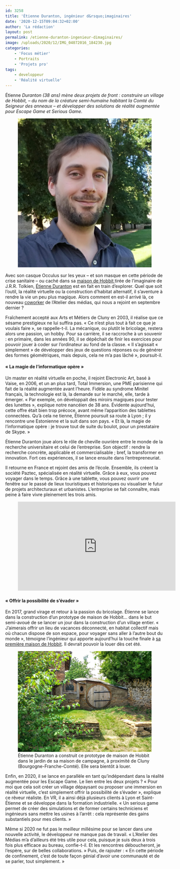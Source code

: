 ```yaml
---
id: 3258
title: 'Étienne Duranton, ingénieur d&rsquo;imaginaires'
date: '2020-12-15T09:04:32+02:00'
author: 'La rédaction'
layout: post
permalink: /etienne-duranton-ingenieur-dimaginaires/
image: /uploads/2020/12/IMG_04072016_184230.jpg
categories:
    - 'Focus métier'
    - Portraits
    - 'Projets pro'
tags:
    - developpeur
    - 'Réalité virtuelle'
---
```


Étienne *Duranton (38 ans) mène deux projets de front : construire un village de Hobbit, – du nom de la créature semi-humaine habitant la Comté du Seigneur des anneaux – et développer des solutions de réalité augmentée pour Escape Game et Serious Game.*

<figure class="wp-block-image"><img src="/uploads/2020/12/IMG_04072016_184230-1.jpg" alt="Illustration"></figure>

Avec son casque Occulus sur les yeux – et son masque en cette période de crise sanitaire – ou caché dans sa [maison de Hobbit ](https://www.facebook.com/MyHobbitHome/about/)tirée de l’imaginaire de J.R.R. Tolkien, [Étienne Duranton](https://www.linkedin.com/in/etienne-duranton-462627a/?originalSubdomain=fr) est en fait en train d’explorer. Quel que soit l’outil, la réalité virtuelle ou la construction d’habitat alternatif, il s’aventure à rendre la vie un peu plus magique. Alors comment en est-il arrivé là, ce nouveau [coworker](/categorie/portraits/) de l’Atelier des médias, qui nous a rejoint en septembre dernier ?

Fraîchement accepté aux Arts et Métiers de Cluny en 2003, il réalise que ce sésame prestigieux ne lui suffira pas. « Ce n’est plus tout à fait ce que je voulais faire », se rappelle-t-il. La mécanique, ou plutôt le bricolage, restera alors une passion, un hobby. Pour sa carrière, il se raccroche à un souvenir : en primaire, dans les années 90, il se dépêchait de finir les exercices pour pouvoir jouer à coder sur l’ordinateur au fond de la classe. « Il s’agissait « simplement » de développer des jeux de questions réponses ou de générer des formes géométriques, mais depuis, cela ne m’a pas lâché », poursuit-il.

#### « La magie de l’informatique opère »

Un master en réalité virtuelle en poche, il rejoint Electronic Art, basé à Vaise, en 2006, et un an plus tard, Total Immersion, une PME parisienne qui fait de la réalité augmentée avant l’heure. Fidèle au syndrome Minitel français, la technologie est là, la demande sur le marché, elle, tarde à émerger. « Par exemple, on développait des miroirs magiques pour tester des lunettes », explique notre nancéien de 38 ans. Évidente aujourd’hui, cette offre était bien trop précoce, avant même l’apparition des tablettes connectées. Qu’à cela ne tienne, Étienne poursuit sa route à Lyon ; il y rencontre une Estonienne et la suit dans son pays. « Et là, la magie de l’informatique opère : je trouve tout de suite du boulot, pour un prestataire de Skype. »

Étienne Duranton joue alors le rôle de cheville ouvrière entre le monde de la recherche universitaire et celui de l’entreprise. Son objectif : rendre la recherche concrète, applicable et commercialisable ; bref, la transformer en innovation. Fort ces expériences, il se lance ensuite dans l’entrepreneuriat.

Il retourne en France et rejoint des amis de l’école. Ensemble, ils créent la société Paztec, spécialisée en réalité virtuelle. Grâce à eux, vous pouvez voyager dans le temps. Grâce à une tablette, vous pouvez ouvrir une fenêtre sur le passé de lieux touristiques et historiques ou visualiser le futur de projets architecturaux et urbanistes. L’entreprise se fait connaître, mais peine à faire vivre pleinement les trois amis.

<figure class="wp-block-embed-youtube wp-block-embed is-type-video is-provider-youtube wp-embed-aspect-16-9 wp-has-aspect-ratio"><div class="wp-block-embed__wrapper"><iframe allow="accelerometer; autoplay; clipboard-write; encrypted-media; gyroscope; picture-in-picture" allowfullscreen="" frameborder="0" height="281" src="https://www.youtube.com/embed/Diyx1dKXI5o?feature=oembed" title="Invasion de petites tablettes vertes" width="500"></iframe></div></figure>

#### « Offrir la possibilité de s’évader »

En 2017, grand virage et retour à la passion du bricolage. Étienne se lance dans la construction d’un prototype de maison de Hobbit… dans le but semi-avoué de se lancer un jour dans la construction d’un village entier. « J’aimerais offrir un lieu de vacances déconnecté, en habitat collectif mais où chacun dispose de son espace, pour voyager sans aller à l’autre bout du monde », témoigne l’ingénieur qui apporte aujourd’hui la touche finale à [sa première maison de Hobbit](https://www.instagram.com/myhobbithome/). Il devrait pouvoir la louer dès cet été.

<figure class="wp-block-image"><img src="/uploads/2020/12/111393268_623007158332944_4932297620349585556_o.jpg" alt="Illustration"><figcaption>Étienne Duranton a construit ce prototype de maison de Hobbit dans le jardin de sa maison de campagne, à proximité de Cluny (Bourgogne-Franche-Comté). Elle sera bientôt à louer. </figcaption></figure>

Enfin, en 2020, il se lance en parallèle en tant qu’indépendant dans la réalité augmentée pour les Escape Game. Le lien entre les deux projets ? « Pour moi que cela soit créer un village dépaysant ou proposer une immersion en réalité virtuelle, c’est simplement offrir la possibilité de s’évader », explique ce rêveur réaliste. En VR, il a ainsi déjà plusieurs clients à Lyon et Saint-Étienne et se développe dans la formation industrielle. « Un serious game permet de créer des simulations et de former certains techniciens et ingénieurs sans mettre les usines à l’arrêt : cela représente des gains substantiels pour mes clients. »

Même si 2020 ne fut pas le meilleur millésime pour se lancer dans une nouvelle activité, le développeur ne manque pas de travail. « L’Atelier des Médias m’a d’ailleurs été très utile pour cela, puisque je suis deux à trois fois plus efficace au bureau, confie-t-il. Et les rencontres déboucheront, je l’espère, sur de belles collaborations. » Puis, de rajouter : « En cette période de confinement, c’est de toute façon génial d’avoir une communauté et de se parler, tout simplement. »
